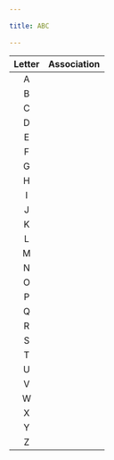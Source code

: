 --- 
title: ABC 
---
| Letter | Association |
|:------:|:----------- |
|   A    |             | 
|   B    |             |
|   C    |             |
|   D    |             |
|   E    |             |
|   F    |             |
|   G    |             |
|   H    |             |
|   I    |             |
|   J    |             |
|   K    |             |
|   L    |             |
|   M    |             |
|   N    |             |
|   O    |             |
|   P    |             |
|   Q    |             |
|   R    |             |
|   S    |             |
|   T    |             |
|   U    |             |
|   V    |             |
|   W    |             |
|   X    |             |
|   Y    |             |
|   Z    |             |
